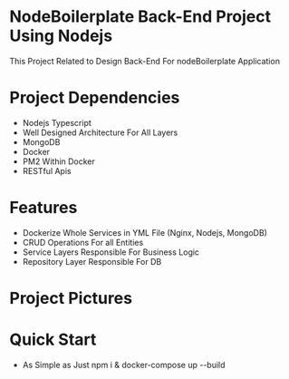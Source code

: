 # NodeBoilerplate Back-End Project Using Nodejs

This Project Related to Design Back-End For nodeBoilerplate Application

# Project Dependencies

- Nodejs Typescript
- Well Designed Architecture For All Layers
- MongoDB
- Docker
- PM2 Within Docker
- RESTful Apis

# Features

- Dockerize Whole Services in YML File (Nginx, Nodejs, MongoDB)
- CRUD Operations For all Entities
- Service Layers Responsible For Business Logic
- Repository Layer Responsible For DB

# Project Pictures

# Quick Start

- As Simple as Just npm i & docker-compose up --build

